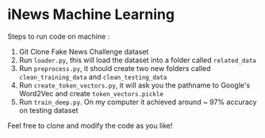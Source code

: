# iNews Machine Learning

Steps to run code on machine :

1. Git Clone Fake News Challenge dataset
2. Run `loader.py`, this will load the dataset into a folder called `related_data`
3. Run `preprocess.py`, it should create two new folders called `clean_training_data` and `clean_testing_data`
4. Run `create_token_vectors.py`, it will ask you the pathname to Google's Word2Vec and create `token_vectors.pickle`
5. Run `train_deep.py`. On my computer it achieved around ~ 97% accuracy on testing dataset

Feel free to clone and modify the code as you like!
